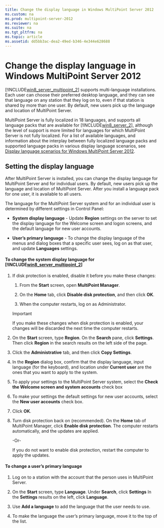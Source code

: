 ```yaml
---
title: Change the display language in Windows MultiPoint Server 2012
ms.custom: na
ms.prod: multipoint-server-2012
ms.reviewer: na
ms.suite: na
ms.tgt_pltfrm: na
ms.topic: article
ms.assetid: dd5bb3ac-dea2-49ed-b346-4e344e628688
---
```

# Change the display language in Windows MultiPoint Server 2012
[!INCLUDE[win8_server_multipoint_2](../Token/win8_server_multipoint_2_md.md)] supports multi\-language installations. Each user can choose their preferred desktop language, and they can see that language on any station that they log on to, even if that station is shared by more than one user. By default, new users pick up the language and location of MultiPoint Server.  
  
MultiPoint Server is fully localized in 18 languages, and supports all language packs that are available for [!INCLUDE[win8_server_2](../Token/win8_server_2_md.md)], although the level of support is more limited for languages for which MultiPoint Server is not fully localized. For a list of available languages, and information about the interplay between fully localized language packs and supported language packs in various display language scenarios, see [Display language scenarios for Windows MultiPoint Server 2012](../Topic/Display-language-scenarios-for-Windows-MultiPoint-Server-2012.md).  
  
## Setting the display language  
After MultiPoint Server is installed, you can change the display language for MultiPoint Server and for individual users. By default, new users pick up the language and location of MultiPoint Server. After you install a language pack for one user, it is available to all users.  
  
The language for the MultiPoint Server system and for an individual user is determined by different settings in Control Panel:  
  
-   **System display language** \- Update **Region** settings on the server to set the display language for the Welcome screen and logon screens, and the default language for new user accounts.  
  
-   **User’s primary language** \- To change the display language of the menus and dialog boxes that a specific user sees, log on as that user, and update **Languages** settings.  
  
#### To change the system display language for [!INCLUDE[win8_server_multipoint_2](../Token/win8_server_multipoint_2_md.md)]  
  
1.  If disk protection is enabled, disable it before you make these changes:  
  
    1.  From the **Start** screen, open **MultiPoint Manager**.  
  
    2.  On the **Home** tab, click **Disable disk protection**, and then click **OK**.  
  
    3.  When the computer restarts, log on as Administrator.  
  
    > [!IMPORTANT]  
    > If you make these changes when disk protection is enabled, your changes will be discarded the next time the computer restarts.  
  
2.  On the **Start** screen, type **Region**. On the **Search** pane, click **Settings**. Then click **Region** in the search results on the left side of the page.  
  
3.  Click the **Administrative** tab, and then click **Copy Settings**.  
  
4.  In the **Region** dialog box, confirm that the display language, input language \(for the keyboard\), and location under **Current user** are the ones that you want to apply to the system.  
  
5.  To apply your settings to the MultiPoint Server system, select the **Check the Welcome screen and system accounts** check box  
  
6.  To make your settings the default settings for new user accounts, select the **New user accounts** check box.  
  
7.  Click **OK**.  
  
8.  Turn disk protection back on \(recommended\). On the **Home** tab of MultiPoint Manager, click **Enable disk protection**. The computer restarts automatically, and the updates are applied.  
  
    \-Or\-  
  
    If you do not want to enable disk protection, restart the computer to apply the updates.  
  
#### To change a user’s primary language  
  
1.  Log on to a station with the account that the person uses in MultiPoint Server.  
  
2.  On the **Start** screen, type **Language**. Under **Search**, click **Settings** In the **Settings** results on the left, click **Language**.  
  
3.  Use **Add a language** to add the language that the user needs to use.  
  
4.  To make the language the user’s primary language, move it to the top of the list.  
  
